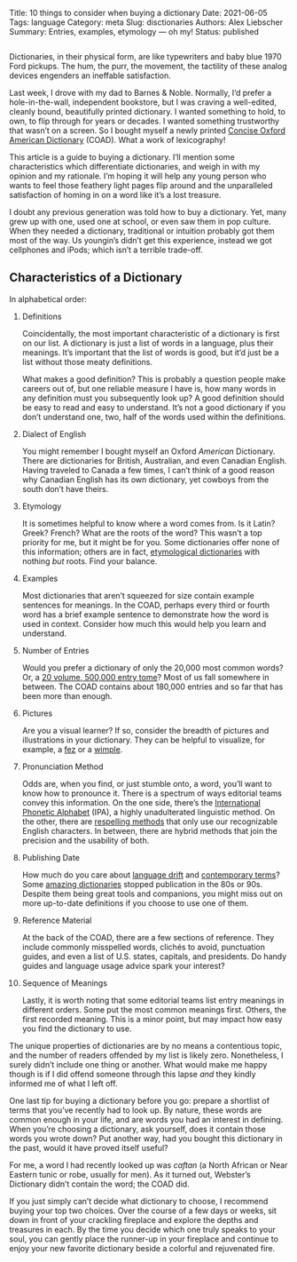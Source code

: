 Title: 10 things to consider when buying a dictionary
Date: 2021-06-05
Tags: language
Category: meta
Slug: disctionaries
Authors: Alex Liebscher
Summary: Entries, examples, etymology — oh my!
Status: published

<!-- readtime: 5.6 -->

<img class="uk-align-center" data-src="{static}/images/1970-ford.jpeg" height="" width="80%" alt="" uk-img>

Dictionaries, in their physical form, are like typewriters and baby blue 1970 Ford pickups. The hum, the purr, the movement, the tactility of these analog devices engenders an ineffable satisfaction.

Last week, I drove with my dad to Barnes & Noble. Normally, I’d prefer a hole-in-the-wall, independent bookstore, but I was craving a well-edited, cleanly bound, beautifully printed dictionary. I wanted something to hold, to own, to flip through for years or decades. I wanted something trustworthy that wasn’t on a screen. So I bought myself a newly printed [Concise Oxford American Dictionary](https://global.oup.com/academic/product/concise-oxford-american-dictionary-9780195304848?lang=en&cc=us) (COAD). What a work of lexicography!

This article is a guide to buying a dictionary. I’ll mention some characteristics which differentiate dictionaries, and weigh in with my opinion and my rationale. I’m hoping it will help any young person who wants to feel those feathery light pages flip around and the unparalleled satisfaction of homing in on a word like it’s a lost treasure.

I doubt any previous generation was told how to buy a dictionary. Yet, many grew up with one, used one at school, or even saw them in pop culture. When they needed a dictionary, traditional or intuition probably got them most of the way. Us youngin’s didn’t get this experience, instead we got cellphones and iPods; which isn’t a terrible trade-off.

## Characteristics of a Dictionary
In alphabetical order:

1. Definitions

    Coincidentally, the most important characteristic of a dictionary is first on our list. A dictionary is just a list of words in a language, plus their meanings. It’s important that the list of words is good, but it’d just be a list without those meaty definitions.

    What makes a good definition? This is probably a question people make careers out of, but one reliable measure I have is, how many words in any definition must you subsequently look up? A good definition should be easy to read and easy to understand. It’s not a good dictionary if you don’t understand one, two, half of the words used within the definitions.

2. Dialect of English

    You might remember I bought myself an Oxford *American* Dictionary. There are dictionaries for British, Australian, and even Canadian English. Having traveled to Canada a few times, I can’t think of a good reason why Canadian English has its own dictionary, yet cowboys from the south don’t have theirs.

3. Etymology

    It is sometimes helpful to know where a word comes from. Is it Latin? Greek? French? What are the roots of the word? This wasn’t a top priority for me, but it might be for you. Some dictionaries offer none of this information; others are in fact, [etymological dictionaries](https://en.wikipedia.org/wiki/Etymological_dictionary) with nothing *but* roots. Find your balance.

4. Examples

    Most dictionaries that aren’t squeezed for size contain example sentences for meanings. In the COAD, perhaps every third or fourth word has a brief example sentence to demonstrate how the word is used in context. Consider how much this would help you learn and understand.

5. Number of Entries

    Would you prefer a dictionary of only the 20,000 most common words? Or, a [20 volume, 500,000 entry tome](https://global.oup.com/academic/product/the-oxford-english-dictionary-9780198611868?cc=us&lang=en&)? Most of us fall somewhere in between. The COAD contains about 180,000 entries and so far that has been more than enough.

6. Pictures

    Are you a visual learner? If so, consider the breadth of pictures and illustrations in your dictionary. They can be helpful to visualize, for example, a [fez](https://en.wikipedia.org/wiki/Fez_(hat)) or a [wimple](https://en.wikipedia.org/wiki/Wimple).

7. Pronunciation Method

    Odds are, when you find, or just stumble onto, a word, you’ll want to know how to pronounce it. There is a spectrum of ways editorial teams convey this information. On the one side, there’s the [International Phonetic Alphabet](https://www.internationalphoneticassociation.org/content/full-ipa-chart) (IPA), a highly unadulterated linguistic method. On the other, there are [respelling methods](https://en.wikipedia.org/wiki/Pronunciation_respelling_for_English) that only use our recognizable English characters. In between, there are hybrid methods that join the precision and the usability of both.

8. Publishing Date

    How much do you care about [language drift](https://brocku.ca/MeadProject/Sapir/Sapir_1921/Sapir_1921_07.html) and [contemporary terms](https://public.oed.com/blog/the-oed-march-2021-update/)? Some [amazing dictionaries](https://global.oup.com/academic/product/the-oxford-english-dictionary-9780198611868?cc=us&lang=en&) stopped publication in the 80s or 90s. Despite them being great tools and companions, you might miss out on more up-to-date definitions if you choose to use one of them.

9. Reference Material

    At the back of the COAD, there are a few sections of reference. They include commonly misspelled words, clichés to avoid, punctuation guides, and even a list of U.S. states, capitals, and presidents. Do handy guides and language usage advice spark your interest?

10. Sequence of Meanings

    Lastly, it is worth noting that some editorial teams list entry meanings in different orders. Some put the most common meanings first. Others, the first recorded meaning. This is a minor point, but may impact how easy you find the dictionary to use.

The unique properties of dictionaries are by no means a contentious topic, and the number of readers offended by my list is likely zero. Nonetheless, I surely didn’t include one thing or another. What would make me happy though is if I did offend someone through this lapse *and* they kindly informed me of what I left off.

One last tip for buying a dictionary before you go: prepare a shortlist of terms that you’ve recently had to look up. By nature, these words are common enough in your life, and are words you had an interest in defining. When you’re choosing a dictionary, ask yourself, does it contain those words you wrote down? Put another way, had you bought this dictionary in the past, would it have proved itself useful?

For me, a word I had recently looked up was *caftan* (a North African or Near Eastern tunic or robe, usually for men). As it turned out, Webster’s Dictionary didn’t contain the word; the COAD did.

If you just simply can’t decide what dictionary to choose, I recommend buying your top two choices. Over the course of a few days or weeks, sit down in front of your crackling fireplace and explore the depths and treasures in each. By the time you decide which one truly speaks to your soul, you can gently place the runner-up in your fireplace and continue to enjoy your new favorite dictionary beside a colorful and rejuvenated fire.